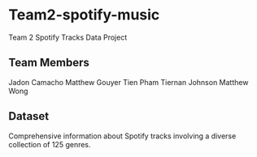 # Team2-spotify-music
Team 2 Spotify Tracks Data Project

## Team Members
Jadon Camacho
Matthew Gouyer
Tien Pham
Tiernan Johnson
Matthew Wong

## Dataset
Comprehensive information about Spotify tracks involving a diverse collection of 125 genres.
